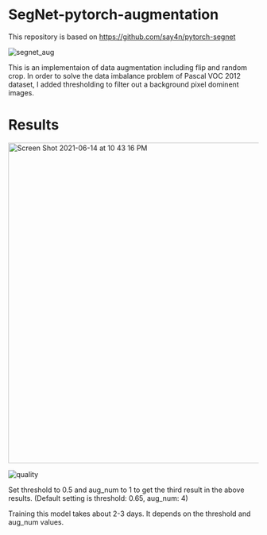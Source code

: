# SegNet-pytorch-augmentation



This repository is based on https://github.com/say4n/pytorch-segnet


![segnet_aug](https://user-images.githubusercontent.com/49095563/121896929-cfaf7580-cd5c-11eb-810f-1a789a6f621c.png)


This is an implementaion of data augmentation including flip and random crop. In order to solve the data imbalance problem of Pascal VOC 2012 dataset, I added thresholding to filter out a background pixel dominent images. 



# Results

<img width="645" alt="Screen Shot 2021-06-14 at 10 43 16 PM" src="https://user-images.githubusercontent.com/49095563/121902149-0471fb80-cd62-11eb-88d5-6bbac6aab5f3.png">


![quality](https://user-images.githubusercontent.com/49095563/121897392-48163680-cd5d-11eb-801a-f736c70c811b.png)


Set threshold to 0.5 and aug_num to 1 to get the third result in the above results. 
(Default setting is threshold: 0.65, aug_num: 4)

Training this model takes about 2-3 days. It depends on the threshold and aug_num values. 
